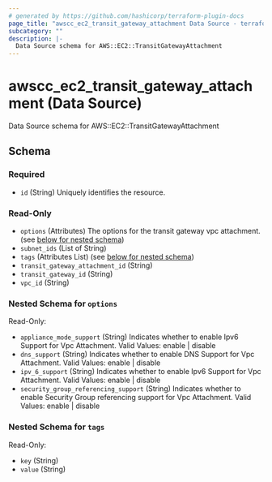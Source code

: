 ```yaml
---
# generated by https://github.com/hashicorp/terraform-plugin-docs
page_title: "awscc_ec2_transit_gateway_attachment Data Source - terraform-provider-awscc"
subcategory: ""
description: |-
  Data Source schema for AWS::EC2::TransitGatewayAttachment
---
```


# awscc_ec2_transit_gateway_attachment (Data Source)

Data Source schema for AWS::EC2::TransitGatewayAttachment



<!-- schema generated by tfplugindocs -->
## Schema

### Required

- `id` (String) Uniquely identifies the resource.

### Read-Only

- `options` (Attributes) The options for the transit gateway vpc attachment. (see [below for nested schema](#nestedatt--options))
- `subnet_ids` (List of String)
- `tags` (Attributes List) (see [below for nested schema](#nestedatt--tags))
- `transit_gateway_attachment_id` (String)
- `transit_gateway_id` (String)
- `vpc_id` (String)

<a id="nestedatt--options"></a>
### Nested Schema for `options`

Read-Only:

- `appliance_mode_support` (String) Indicates whether to enable Ipv6 Support for Vpc Attachment. Valid Values: enable | disable
- `dns_support` (String) Indicates whether to enable DNS Support for Vpc Attachment. Valid Values: enable | disable
- `ipv_6_support` (String) Indicates whether to enable Ipv6 Support for Vpc Attachment. Valid Values: enable | disable
- `security_group_referencing_support` (String) Indicates whether to enable Security Group referencing support for Vpc Attachment. Valid Values: enable | disable


<a id="nestedatt--tags"></a>
### Nested Schema for `tags`

Read-Only:

- `key` (String)
- `value` (String)
